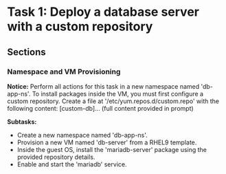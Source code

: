 # Task 1: Deploy a database server with a custom repository

## Sections

### Namespace and VM Provisioning

**Notice:** Perform all actions for this task in a new namespace named 'db-app-ns'. To install packages inside the VM, you must first configure a custom repository. Create a file at '/etc/yum.repos.d/custom.repo' with the following content: [custom-db]... (full content provided in prompt)

**Subtasks:**
- Create a new namespace named 'db-app-ns'.
- Provision a new VM named 'db-server' from a RHEL9 template.
- Inside the guest OS, install the 'mariadb-server' package using the provided repository details.
- Enable and start the 'mariadb' service.